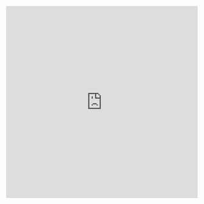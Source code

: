 <iframe src="https://www.desmos.com/calculator/nsgkqzjy3o?embed" width="500px" height="500px" style="border: 1px solid #ccc" frameborder=0></iframe>
